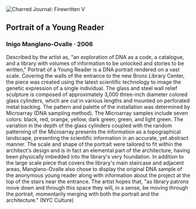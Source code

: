 <div class="artwork-of-the-day">
  <div class="container">
    <div class="img-wrapper">
      <img
        src="https://uploads5.wikiart.org/images/inigo-manglano-ovalle/portrait-of-a-young-reader-2006.jpg"
        alt="Charred Journal: Firewritten V" />
    </div>
    <div class="artwork-detail">
      <div class="artwork-origin"> 
        <h2 class="artwork-name">Portrait of a Young Reader</h2>
        <h3 class="artist">
          Inigo Manglano-Ovalle
                    ·  2006
        </h3>
      </div>
      <p class="description">
        <span class="artwork-description-text ng-binding" ng-bind-html="viewModel.ArtworkOfTheDay.Description | unsafe">Described by the artist as, "an exploration of DNA as a code, a catalogue, and a library with volumes of information to be unlocked and stories to be written," Portrait of a Young Reader is a DNA portrait rendered on a vast scale. Covering the walls of the entrance to the new Bronx Library Center, the piece was created using the latest scientific technology to image the genetic expression of a single individual. The glass and steel wall relief sculpture is composed of approximately 3,000 three-inch diameter colored glass cylinders, which are cut in various lengths and mounted on perforated metal backing. The pattern and palette of the installation was determined by Microarray (DNA sampling method). The Microarray samples include seven colors: black, red, orange, yellow, dark green, green, and light green. The variation in the depth of the glass cylinders coupled with the random patterning of the Microarray presents the information as a topographical landscape, presenting the scientific information in an accurate, yet abstract manner. The scale and shape of the portrait were tailored to fit within the architect's design and is in fact an elemental part of the architecture, having been physically imbedded into the library's very foundation. In addition to the large scale piece that covers the library's main staircase and adjacent areas, Manglano-Ovalle also chose to display the original DNA sample of the anonymous young reader along with information about the project at the top of the stairs near the entrance. The artist hopes that, "as library patrons move down and through this space they will, in a sense, be moving through the portrait, momentarily merging with both the portrait and the architecture." (NYC Culture)</span>
                        <div class="text-shadow-container" ng-show="showShadow" style=""></div>
      </p>
    </div>
  </div>

</div>
